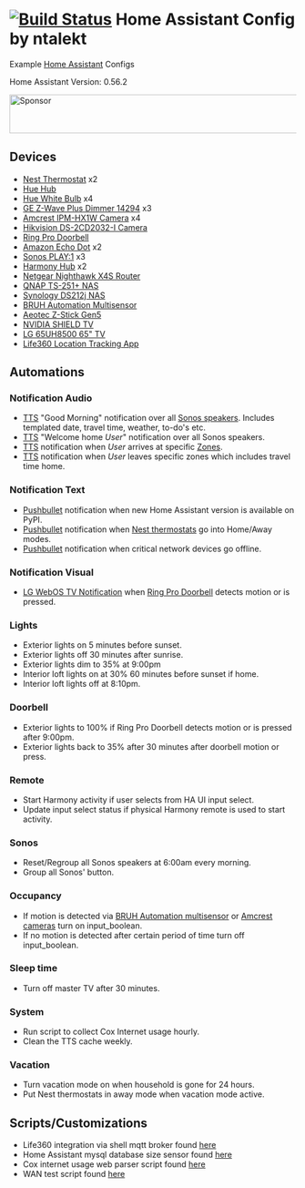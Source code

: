 # [![Build Status](https://travis-ci.org/ntalekt/homeassistant.svg?branch=master)](https://travis-ci.org/ntalekt/homeassistant) Home Assistant Config by ntalekt
Example [Home Assistant](https://home-assistant.io) Configs

Home Assistant Version: 0.56.2

<a target='_blank' rel='nofollow' href='https://app.codesponsor.io/link/acZDoaac6bfBmosUGBNhW9Wb/ntalekt/homeassistant'>
  <img alt='Sponsor' width='888' height='68' src='https://app.codesponsor.io/embed/acZDoaac6bfBmosUGBNhW9Wb/ntalekt/homeassistant.svg' />
</a>

## Devices
* [Nest Thermostat](https://www.amazon.com/gp/product/B0131RG6VK/ref=as_li_tl?ie=UTF8&camp=1789&creative=9325&creativeASIN=B0131RG6VK&linkCode=as2&tag=ntalekt-20&linkId=e0db21f4ff5fe08d4d88f64ae040fcc3) x2
* [Hue Hub](https://www.amazon.com/gp/product/B014H2P42K/ref=as_li_tl?ie=UTF8&camp=1789&creative=9325&creativeASIN=B014H2P42K&linkCode=as2&tag=ntalekt-20&linkId=f7c4c6761bc4d3ee0ec55b55dac43419)
* [Hue White Bulb](https://www.amazon.com/gp/product/B073SSK6P8/ref=as_li_tl?ie=UTF8&camp=1789&creative=9325&creativeASIN=B073SSK6P8&linkCode=as2&tag=ntalekt-20&linkId=e23e56d9f8e7207899d06d1e65d1a44a) x4
* [GE Z-Wave Plus Dimmer 14294](https://www.amazon.com/gp/product/B01MUCZA1C/ref=as_li_tl?ie=UTF8&camp=1789&creative=9325&creativeASIN=B01MUCZA1C&linkCode=as2&tag=ntalekt-20&linkId=28f9845f77c4f9b01c7ad84871a799ab) x3
* [Amcrest IPM-HX1W Camera](https://www.amazon.com/gp/product/B01LZHOILC/ref=as_li_tl?ie=UTF8&camp=1789&creative=9325&creativeASIN=B01LZHOILC&linkCode=as2&tag=ntalekt-20&linkId=fd29fa84ba58e8747400ea53e05b8459) x4
* [Hikvision DS-2CD2032-I Camera](https://www.amazon.com/gp/product/B00G7GMEOG/ref=as_li_tl?ie=UTF8&camp=1789&creative=9325&creativeASIN=B00G7GMEOG&linkCode=as2&tag=ntalekt-20&linkId=199e0a6b51f0f83c21855d62219693c0)
* [Ring Pro Doorbell](https://www.amazon.com/gp/product/B01DM6BDA4/ref=as_li_tl?ie=UTF8&camp=1789&creative=9325&creativeASIN=B01DM6BDA4&linkCode=as2&tag=ntalekt-20&linkId=100ed966ea93c748bf857696167a167c)
* [Amazon Echo Dot](https://www.amazon.com/gp/product/B015TJD0Y4/ref=as_li_tl?ie=UTF8&camp=1789&creative=9325&creativeASIN=B015TJD0Y4&linkCode=as2&tag=ntalekt-20&linkId=f75a8b4c616563e31e98c9cefd43d032) x2
* [Sonos PLAY:1](https://www.amazon.com/gp/product/B00EWCUK98/ref=as_li_tl?ie=UTF8&camp=1789&creative=9325&creativeASIN=B00EWCUK98&linkCode=as2&tag=ntalekt-20&linkId=35105866ec0a7f4c67dd1abea7958f5a) x3
* [Harmony Hub](https://www.amazon.com/gp/product/B00BQ5RYI4/ref=as_li_tl?ie=UTF8&camp=1789&creative=9325&creativeASIN=B00BQ5RYI4&linkCode=as2&tag=ntalekt-20&linkId=a3f1b5dc6cded9429966fb2cbe90ecf0) x2
* [Netgear Nighthawk X4S Router](https://www.amazon.com/gp/product/B0192911RA/ref=as_li_tl?ie=UTF8&camp=1789&creative=9325&creativeASIN=B0192911RA&linkCode=as2&tag=ntalekt-20&linkId=2db37b7e2526db6b90a33fd18b482e14)
* [QNAP TS-251+ NAS](https://www.amazon.com/gp/product/B015VNLEOQ/ref=as_li_tl?ie=UTF8&camp=1789&creative=9325&creativeASIN=B015VNLEOQ&linkCode=as2&tag=ntalekt-20&linkId=c4e26f6ec504a6cf0dbf95fb090a17c4)
* [Synology DS212j NAS](https://www.amazon.com/gp/product/B01BNPT1EG/ref=as_li_tl?ie=UTF8&camp=1789&creative=9325&creativeASIN=B01BNPT1EG&linkCode=as2&tag=ntalekt-20&linkId=a138afffcf6e9599fd76fe50ab4d0097)
* [BRUH Automation Multisensor](https://github.com/bruhautomation/ESP-MQTT-JSON-Multisensor)
* [Aeotec Z-Stick Gen5](https://www.amazon.com/gp/product/B00X0AWA6E/ref=as_li_tl?ie=UTF8&camp=1789&creative=9325&creativeASIN=B00X0AWA6E&linkCode=as2&tag=ntalekt-20&linkId=ffe37e67106ed75d94683035242bfdc4)
* [NVIDIA SHIELD TV](https://www.amazon.com/gp/product/B01N1NT9Y6/ref=as_li_tl?ie=UTF8&camp=1789&creative=9325&creativeASIN=B01N1NT9Y6&linkCode=as2&tag=ntalekt-20&linkId=0c9356d35834fc3cb2fbfcf336ea2d8c)
* [LG 65UH8500 65" TV](https://www.amazon.com/gp/product/B019O5F8CQ/ref=as_li_tl?ie=UTF8&camp=1789&creative=9325&creativeASIN=B019O5F8CQ&linkCode=as2&tag=ntalekt-20&linkId=8705839f33b90a8d4725c293c464d2e8)
* [Life360 Location Tracking App](https://www.life360.com/)

## Automations
### Notification Audio
* [TTS](https://home-assistant.io/components/tts.google/) "Good Morning" notification over all [Sonos speakers](https://www.amazon.com/gp/product/B00EWCUK98/ref=as_li_tl?ie=UTF8&camp=1789&creative=9325&creativeASIN=B00EWCUK98&linkCode=as2&tag=ntalekt-20&linkId=35105866ec0a7f4c67dd1abea7958f5a). Includes templated date, travel time, weather, to-do's etc.
* [TTS](https://home-assistant.io/components/tts.google/) "Welcome home _User_" notification over all Sonos speakers.
* [TTS](https://home-assistant.io/components/tts.google/) notification when _User_ arrives at specific [Zones](https://home-assistant.io/components/zone/).
* [TTS](https://home-assistant.io/components/tts.google/) notification when _User_ leaves specific zones which includes travel time home.

### Notification Text
* [Pushbullet](https://home-assistant.io/components/notify.pushbullet/) notification when new Home Assistant version is available on PyPI.
* [Pushbullet](https://home-assistant.io/components/notify.pushbullet/) notification when [Nest thermostats](https://www.amazon.com/gp/product/B0131RG6VK/ref=as_li_tl?ie=UTF8&camp=1789&creative=9325&creativeASIN=B0131RG6VK&linkCode=as2&tag=ntalekt-20&linkId=e0db21f4ff5fe08d4d88f64ae040fcc3) go into Home/Away modes.
* [Pushbullet](https://home-assistant.io/components/notify.pushbullet/) notification when critical network devices go offline.

### Notification Visual
* [LG WebOS TV Notification](https://home-assistant.io/components/notify.webostv/) when [Ring Pro Doorbell](https://www.amazon.com/gp/product/B01DM6BDA4/ref=as_li_tl?ie=UTF8&camp=1789&creative=9325&creativeASIN=B01DM6BDA4&linkCode=as2&tag=ntalekt-20&linkId=100ed966ea93c748bf857696167a167c) detects motion or is pressed.

### Lights
* Exterior lights on 5 minutes before sunset.
* Exterior lights off 30 minutes after sunrise.
* Exterior lights dim to 35% at 9:00pm
* Interior loft lights on at 30% 60 minutes before sunset if home.
* Interior loft lights off at 8:10pm.

### Doorbell
* Exterior lights to 100% if Ring Pro Doorbell detects motion or is pressed after 9:00pm.
* Exterior lights back to 35% after 30 minutes after doorbell motion or press.

### Remote
* Start Harmony activity if user selects from HA UI input select.
* Update input select status if physical Harmony remote is used to start activity.

### Sonos
* Reset/Regroup all Sonos speakers at 6:00am every morning.
* Group all Sonos' button.

### Occupancy
* If motion is detected via [BRUH Automation multisensor](https://github.com/bruhautomation/ESP-MQTT-JSON-Multisensor) or [Amcrest  cameras](https://www.amazon.com/gp/product/B01LZHOILC/ref=as_li_tl?ie=UTF8&camp=1789&creative=9325&creativeASIN=B01LZHOILC&linkCode=as2&tag=ntalekt-20&linkId=fd29fa84ba58e8747400ea53e05b8459) turn on input_boolean.
* If no motion is detected after certain period of time turn off input_boolean.

### Sleep time
* Turn off master TV after 30 minutes.

### System
* Run script to collect Cox Internet usage hourly.
* Clean the TTS cache weekly.

### Vacation
* Turn vacation mode on when household is gone for 24 hours.
* Put Nest thermostats in away mode when vacation mode active.

## Scripts/Customizations
* Life360 integration via shell mqtt broker found [here](https://community.home-assistant.io/t/life-360-support/1690)
* Home Assistant mysql database size sensor found [here](https://community.home-assistant.io/t/large-homeassistant-database-files/4201/234?u=ntalekt)
* Cox internet usage web parser script found [here](https://community.home-assistant.io/t/cox-communications-internet-usage/28565?u=ntalekt)
* WAN test script found [here](https://community.home-assistant.io/t/wan-test-script-quick-and-dirty/30699)

